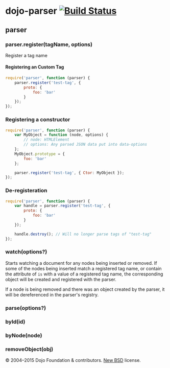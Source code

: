 # dojo-parser [![Build Status](https://travis-ci.org/kitsonk/parser.png)](https://travis-ci.org/kitsonk/parser)

## parser

### parser.register(tagName, options)

Register a tag name

#### Registering an Custom Tag

```js
require('parser', function (parser) {
    parser.register('test-tag', {
        proto: {
            foo: 'bar'
        }
    });
});
```

### Registering a constructor

```js
require('parser', function (parser) {
    var MyObject = function (node, options) {
        // node: HTMLElement
        // options: Any parsed JSON data put into data-options
    };
    MyObject.prototype = {
        foo: 'bar'
    };

    parser.register('test-tag', { Ctor: MyObject });
});
```

### De-registeration

```js
require('parser', function (parser) {
    var handle = parser.register('test-tag', {
        proto: {
            foo: 'bar'
        }
    });

    handle.destroy(); // Will no longer parse tags of "test-tag"
});
```

### watch(options?)

Starts watching a document for any nodes being inserted or removed.  If some of
the nodes being inserted match a registered tag name, or contain the attribute
of `is` with a value of a registered tag name, the corresponding object will be
created and registered with the parser.

If a node is being removed and there was an object created by the parser, it
will be dereferenced in the parser's registry.

### parse(options?)

### byId(id)

### byNode(node)

### removeObject(obj)

© 2004–2015 Dojo Foundation & contributors. [New BSD](http://opensource.org/licenses/BSD-3-Clause) license.
